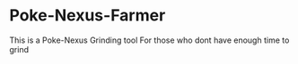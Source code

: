 # Poke-Nexus-Farmer
This is a Poke-Nexus Grinding tool For those who dont have enough time to grind
